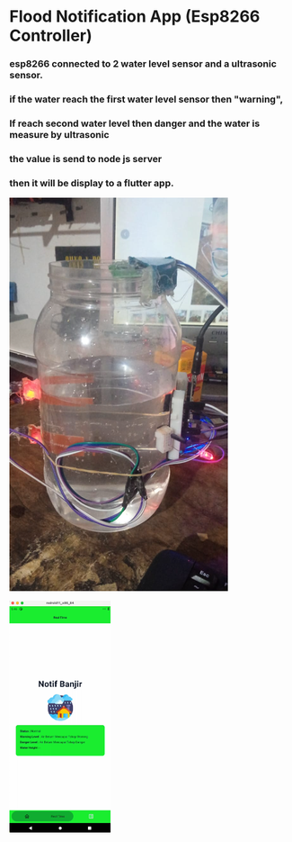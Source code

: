 # Flood Notification App (Esp8266 Controller)
### esp8266 connected to 2 water level sensor and a ultrasonic sensor.
### if the water reach the first water level sensor then "warning",
### If reach second water level then danger and the water is measure by ultrasonic
### the value is send to node js server
### then it will be display to a flutter app.

![alt text](image.png)

![alt text](image-1.png)